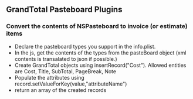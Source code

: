 ## GrandTotal Pasteboard Plugins
### Convert the contents of NSPasteboard to invoice (or estimate) items
 * Declare the pasteboard types you support in the info.plist. 
 * In the js, get the contents of the types from the pasteBoard object (xml contents is transalated to json if possible.)
 * Create GrandTotal objects using insertRecord("Cost"). Allowed entities are Cost, Title, SubTotal, PageBreak, Note
 * Populate the attributes using record.setValueForKey(value,"attributeName")
 * return an array of the created records
 


